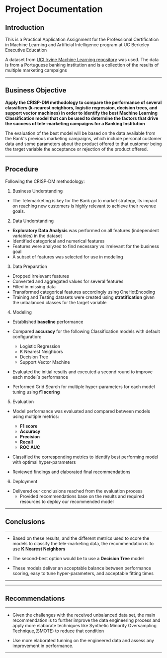 # Project Documentation

## Introduction

This is a Practical Application Assignment for the Professional Certification in Machine Learning and Artificial Intelligence program at UC Berkeley Executive Education

A dataset from [UCI Irvine Machine Learning repository](https://archive.ics.uci.edu/ml/datasets/bank+marketing) was used. The data is from a Portuguese banking institution and is a collection of the results of multiple marketing campaigns

----

## Business Objective


**Apply the CRISP-DM methodology to compare the performance of several classifiers (k-nearest neighbors, logistic regression, decision trees, and support vector machines) in order to identify the best Machine Learning Classification model that can be used to determine the factors that drive the success of tele-marketing campaigns for a Banking Institution**

The evaluation of the best model will be based on the data available from the Bank's previous marketing campaigns, which include personal customer data and some parameters about the product offered to that customer being the target variable the acceptance or rejection of the product offered.

----

## Procedure

Following the CRISP-DM methodology:

1. Business Understanding

* The Telemarketing is key for the Bank go to market strategy, its impact on reaching new customers is highly relevant to achieve their revenue goals.

2. Data Understanding

* **Exploratory Data Analysis** was performed on all features (independent variables) in the dataset
* Identified categorical and numerical features
* Features were analyzed to find  necessary vs irrelevant for the business goal
* A subset of features was selected for use in modeling
 
3. Data Preparation

* Dropped irrelevant features
* Converted and aggregated values for several features
* Filled in missing data
* Transformed categorical features accordingly using OneHotEncoding
* Training and Testing datasets were created using **stratification** given the unbalanced classes for the target variable

4. Modeling

* Established **baseline** performance
* Compared **accuracy**  for the following Classification models with default configuration:


  * Logistic Regression
  * K Nearest Neighbors
  * Decision Tree
  * Support Vector Machine


* Evaluated the initial results and executed  a second round to improve each model´s performance
* Performed Grid Search for multiple hyper-parameters for each model tuning using **f1 scoring** 

5. Evaluation

* Model performance was evaluated and compared between models using multiple metrics:

  * **F1 score**
  * **Accuracy**
  * **Precision**
  * **Recall**
  * **ROC AUC**

* Classified the corresponding metrics  to identify best performing model with optimal hyper-parameters
* Reviewed findings and elaborated final recommendations

6. Deployment

* Delivered our conclusions reached from the evaluation process
   * Provided recommendations base on the results and required resources to deploy our recommended model

----

## Conclusions


---

* Based on these results, and the different metrics used to score the models  to classify the tele-marketing data, the recommendation is to use **K Nearest Neighbors**


* The second-best option would be to use a **Decision Tree** model


* These models deliver an acceptable balance between performance scoring, easy to tune hyper-parameters, and acceptable fitting times


---

----

## Recommendations


---

* Given the challenges with the received unbalanced data set, the main recommendation is to further improve the data engineering process and apply more elaborate techniques like Synthetic Minority Oversampling Technique,(SMOTE) to reduce that condition

* Use more elaborated  tunning  on the engineered data and assess any improvement in performance. 


----
